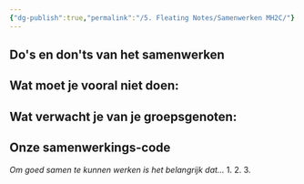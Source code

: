 ```yaml
---
{"dg-publish":true,"permalink":"/5. Fleating Notes/Samenwerken MH2C/"}
---
```


## Do's en don'ts van het samenwerken

Wat moet je vooral niet doen:
- 

Wat verwacht je van je groepsgenoten:
- 

## Onze samenwerkings-code

*Om goed samen te kunnen werken is het belangrijk dat...*
1. 
2. 
3. 